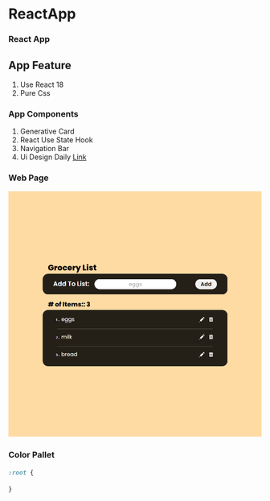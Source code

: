 # __ReactApp__

### React App

## App Feature

1. Use React 18
2. Pure Css

### App Components

1. Generative Card
3. React Use State Hook
4. Navigation Bar
5. Ui Design Daily <a href="">Link</a>



### Web Page

<div align="center">
<img src="./webpage.png">
</div>

### Color Pallet

``` CSS
:root {

}

```

